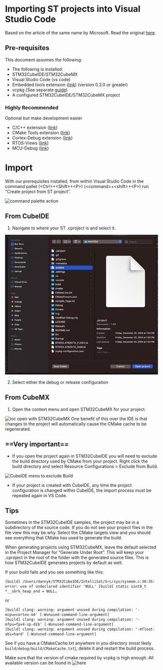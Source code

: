 
# Importing ST projects into Visual Studio Code

Based on the article of the same name by Microsoft. Read the original
[here](https://devblogs.microsoft.com/cppblog/importing-st-projects-into-visual-studio-code/).

## Pre-requisites
This document assumes the following:
- The following is installed:
- STM32CubeIDE/STM32CubeMX
- Visual Studio Code (vs code)
- Embedded tools extension ([link](https://marketplace.visualstudio.com/items?itemName=ms-vscode.vscode-embedded-tools)) (version 0.3.0 or greater)
- vcpkg (See separate [guide](./vcpkg.md))
- A configured STM32CubeIDE/STM32CubeMX project

### Highly Recommended
Optional but make development easier
- C/C++ extension ([link](https://marketplace.visualstudio.com/items?itemName=ms-vscode.cpptools))
- CMake Tools extension ([link](https://marketplace.visualstudio.com/items?itemName=ms-vscode.cmake-tools))
- Cortex-Debug extension ([link](https://marketplace.visualstudio.com/items?itemName=marus25.cortex-debug))
- RTOS-Views ([link](https://marketplace.visualstudio.com/items?itemName=mcu-debug.rtos-views))
- MCU-Debug ([link](https://marketplace.visualstudio.com/items?itemName=mcu-debug.memory-view))

# Import
With our prerequisites installed, from within Visual Studio Code in the command pallet (\<Ctrl>+\<Shift>+\<P>) (\<command>+\<shift>+\<P>) run “Create project from ST project”.

![command palette action](https://devblogs.microsoft.com/cppblog/wp-content/uploads/sites/9/2022/09/create-st-proj.png)
## From CubeIDE

1. Navigate to where your ST .cproject is and select it.

![Selection from Finder](../../img/import/selection_from_finder.png)

2. Select either the debug or release configuration

## From CubeMX

1. Open the context menu and open STM32CubeMX for your project.

![ioc open with STM32CubeMX](https://devblogs.microsoft.com/cppblog/wp-content/uploads/sites/9/2022/09/stm32.ioc_.vscode.png)
One benefit of this over the IDE is that changes to the project will automatically cause the CMake cache to be regenerated.


## ==**Very important**==

- If you open the project again in STM32CubeIDE you will need to exclude the build directory used by CMake from your project. Right click the build directory and select Resource Configurations > Exclude from Build.

![CubeIDE menu to exclude Build](https://devblogs.microsoft.com/cppblog/wp-content/uploads/sites/9/2022/09/stm32-ide-resourceconfig.png)
- If your project is created with CubeIDE, any time the project configuration is changed within CubeIDE, the import process must be repeated again in VS Code.

## Tips

Sometimes in the STM32CubeIDE samples, the project may be in a subdirectory of the source code. If you do not see your project files in the file view this may be why. Select the CMake targets view and you should see everything that CMake has used to generate the build.

When generating projects using STM32CubeMX, leave the default selected in the Project Manager for “Generate Under Root”. This will keep your .cproject in the root of the folder with the generated source files. This is how STM32CubeIDE generates projects by default as well.

If your build fails and you see something like this:

```
[build] /Users/dannyk/STM32CubeIDE/IntelliSat/Src/sys/sysmem.c:30:35: error: use of undeclared identifier 'NULL' [build] static uint8_t *__sbrk_heap_end = NULL;
```
or
```
[build] clang: warning: argument unused during compilation: '-mcpu=cortex-m4' [-Wunused-command-line-argument]
[build] clang: warning: argument unused during compilation: '-mfpu=fpv4-sp-d16' [-Wunused-command-line-argument]
[build] clang: warning: argument unused during compilation: '-mfloat-abi=hard' [-Wunused-command-line-argument]
```

See if you have a CMakeCache.txt anywhere in you directory (most likely `build/debug/build/CMakeCache.txt`), delete it and restart the build process.

Make sure that the version of cmake required by vcpkg is high enough. All available version can be found in ![here](https://github.com/microsoft/vcpkg-ce-catalog/tree/main/tools/kitware)